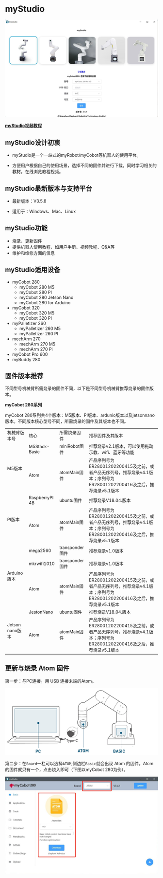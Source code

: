 # myStudio

![封面](../../../resource\3-FunctionsAndApplications\5.BasicFunction\5.2-Softwarelnstructions/mystudioShow.jpg)

**[myStudio视频教程](https://www.bilibili.com/video/BV1Qr4y1N7B5/)**

## myStudio设计初衷

- myStudio是一个一站式的myRobot/myCobot等机器人的使用平台。

- 方便用户根据自己的使用场景，选择不同的固件并进行下载，同时学习相关的教材，在线浏览教程视频。

## myStudio最新版本与支持平台

- 最新版本：V3.5.8

- 适用于：Windows、Mac、Linux

## myStudio功能

- 烧录、更新固件
- 提供机器人使用教程，如用户手册、视频教程、Q&A等
- 维护和维修方面的信息

## myStudio适用设备

- myCobot 280
  - myCobot 280 M5
  - myCobot 280 PI
  - myCobot 280 Jetson Nano
  - myCobot 280 for Arduino 
- myCobot 320
  - myCobot 320 M5
  - myCobot 320 PI 
- myPalletizer 260
  - myPalletizer 260 M5
  - myPalletizer 260 PI 
- mechArm 270
  - mechArm 270 M5
  - mechArm 270 Pi
- myCobot Pro 600 
- myBuddy 280

## 固件版本推荐

不同型号机械臂所需烧录的固件不同，以下是不同型号机械臂推荐烧录的固件版本。

**myCobot 280系列**

myCobot 280系列共4个版本：M5版本、PI版本、ardunio版本以及jetsonnano版本。不同版本核心型号不同，所需烧录的固件及其版本也不同。

<table>
<tr>
	<td>机械臂版本号</td>
    <td>核心</td>
    <td>所需烧录固件</td>
    <td>推荐固件及其版本</td>
</tr>
<tr>
	<td rowspan='2'>M5版本</td>
    <td>M5Stack-Basic</td>
    <td>miniRobot固件</td>
    <td>推荐烧录v2.1版本，可以使用拖动示教、wifi、蓝牙等功能</td>
</tr>
<tr>
	<td>Atom</td>
    <td>atomMain固件</td>
    <td>产品序列号为ER28001202200415及之前，或者产品无序列号，推荐烧录v4.1版本；序列号为ER28001202200416及之后，推荐烧录v5.1版本</td>
</tr>
<tr>
	<td rowspan='2'>PI版本</td>
	<td>RaspberryPI 4B</td>
	<td>ubuntu固件</td>
	<td>推荐烧录V18.04.版本</td>
</tr>
<tr>
	<td>Atom</td>
	<td>atomMain固件</td>
	<td>产品序列号为ER28001202200415及之前，或者产品无序列号，推荐烧录v4.1版本；序列号为ER28001202200416及之后，推荐烧录v5.1版本</td>
</tr>
<tr>
	<td rowspan='3'>Arduino版本</td>
	<td>mega2560</td>
	<td>transponder固件</td>
	<td>推荐烧录v1.0版本</td>
</tr>
	<td>mkrwifi1010</td>
	<td>transponder固件</td>
	<td>推荐烧录v1.0版本</td>
</tr>
<tr>
	<td>Atom</td>
	<td>atomMain固件</td>
	<td>产品序列号为ER28001202200415及之前，或者产品无序列号，推荐烧录v4.1版本；序列号为ER28001202200416及之后，推荐烧录v5.1版本</td>
</tr>
<tr>
	<td rowspan='2'>Jetson nano版本</td>
	<td>JestonNano</td>
	<td>ubuntu固件</td>
	<td>推荐烧录V18.04.版本</td>
</tr>
<tr>
	<td>Atom</td>
	<td>atomMain固件</td>
	<td>产品序列号为ER28001202200415及之前，或者产品无序列号，推荐烧录v4.1版本；序列号为ER28001202200416及之后，推荐烧录v5.1版本</td>
</tr>
</table>


## 更新与烧录 Atom 固件

第一步：与PC连接。用 USB 连接末端的Atom。

![Atom链接](../../../resource\3-FunctionsAndApplications\5.BasicFunction\5.2-Softwarelnstructions\atom_PC.jpg)


第二步：在`Board`一栏可以选择`ATOM`,侧边栏`Basic`就会出现 Atom 的固件。Atom 的固件就只有一个，点击烧入即可（下图以myCobot 280为例）。

![Atom链接](../../../resource\3-FunctionsAndApplications\5.BasicFunction\5.2-Softwarelnstructions\atom2.jpg)

